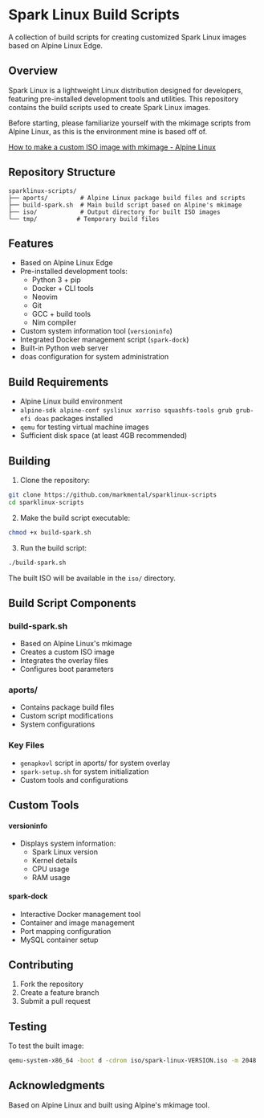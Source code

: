 # Spark Linux Build Scripts

A collection of build scripts for creating customized Spark Linux images based on Alpine Linux Edge.

## Overview

Spark Linux is a lightweight Linux distribution designed for developers, featuring pre-installed development tools and utilities. This repository contains the build scripts used to create Spark Linux images.

Before starting, please familiarize yourself with the mkimage scripts from Alpine Linux, as this is the environment mine is based off of.

[How to make a custom ISO image with mkimage - Alpine Linux](https://wiki.alpinelinux.org/wiki/How_to_make_a_custom_ISO_image_with_mkimage)

## Repository Structure
```
sparklinux-scripts/
├── aports/         # Alpine Linux package build files and scripts
├── build-spark.sh  # Main build script based on Alpine's mkimage
├── iso/            # Output directory for built ISO images
└── tmp/           # Temporary build files
```

## Features

- Based on Alpine Linux Edge
- Pre-installed development tools:
  - Python 3 + pip
  - Docker + CLI tools
  - Neovim
  - Git
  - GCC + build tools
  - Nim compiler
- Custom system information tool (`versioninfo`)
- Integrated Docker management script (`spark-dock`)
- Built-in Python web server
- doas configuration for system administration

## Build Requirements

- Alpine Linux build environment
- `alpine-sdk alpine-conf syslinux xorriso squashfs-tools grub grub-efi doas` packages installed
- `qemu` for testing virtual machine images
- Sufficient disk space (at least 4GB recommended)

## Building

1. Clone the repository:
```bash
git clone https://github.com/markmental/sparklinux-scripts
cd sparklinux-scripts
```

2. Make the build script executable:
```bash
chmod +x build-spark.sh
```

3. Run the build script:
```bash
./build-spark.sh
```

The built ISO will be available in the `iso/` directory.

## Build Script Components

### build-spark.sh
- Based on Alpine Linux's mkimage
- Creates a custom ISO image
- Integrates the overlay files
- Configures boot parameters

### aports/
- Contains package build files
- Custom script modifications
- System configurations

### Key Files
- `genapkovl` script in aports/ for system overlay
- `spark-setup.sh` for system initialization
- Custom tools and configurations

## Custom Tools

#### versioninfo
- Displays system information:
  - Spark Linux version
  - Kernel details
  - CPU usage
  - RAM usage

#### spark-dock
- Interactive Docker management tool
- Container and image management
- Port mapping configuration
- MySQL container setup

## Contributing

1. Fork the repository
2. Create a feature branch
3. Submit a pull request

## Testing

To test the built image:
```bash
qemu-system-x86_64 -boot d -cdrom iso/spark-linux-VERSION.iso -m 2048
```

## Acknowledgments

Based on Alpine Linux and built using Alpine's mkimage tool.
